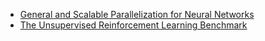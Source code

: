 - [General and Scalable Parallelization for Neural Networks](https://ai.googleblog.com/2021/12/general-and-scalable-parallelization.html)
- [The Unsupervised Reinforcement Learning Benchmark](https://bair.berkeley.edu/blog/2021/12/15/unsupervised-rl/)
